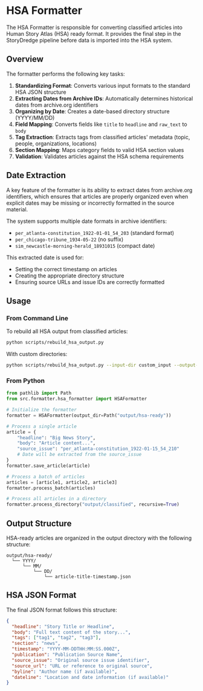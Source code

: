 # HSA Formatter

The HSA Formatter is responsible for converting classified articles into Human Story Atlas (HSA) ready format. It provides the final step in the StoryDredge pipeline before data is imported into the HSA system.

## Overview

The formatter performs the following key tasks:

1. **Standardizing Format**: Converts various input formats to the standard HSA JSON structure
2. **Extracting Dates from Archive IDs**: Automatically determines historical dates from archive.org identifiers
3. **Organizing by Date**: Creates a date-based directory structure (YYYY/MM/DD)
4. **Field Mapping**: Converts fields like `title` to `headline` and `raw_text` to `body`
5. **Tag Extraction**: Extracts tags from classified articles' metadata (topic, people, organizations, locations)
6. **Section Mapping**: Maps category fields to valid HSA section values
7. **Validation**: Validates articles against the HSA schema requirements

## Date Extraction

A key feature of the formatter is its ability to extract dates from archive.org identifiers, which ensures that articles are properly organized even when explicit dates may be missing or incorrectly formatted in the source material.

The system supports multiple date formats in archive identifiers:
- `per_atlanta-constitution_1922-01-01_54_203` (standard format)
- `per_chicago-tribune_1934-05-22` (no suffix)
- `sim_newcastle-morning-herald_18931015` (compact date)

This extracted date is used for:
- Setting the correct timestamp on articles
- Creating the appropriate directory structure
- Ensuring source URLs and issue IDs are correctly formatted

## Usage

### From Command Line

To rebuild all HSA output from classified articles:

```bash
python scripts/rebuild_hsa_output.py
```

With custom directories:

```bash
python scripts/rebuild_hsa_output.py --input-dir custom_input --output-dir custom_output
```

### From Python

```python
from pathlib import Path
from src.formatter.hsa_formatter import HSAFormatter

# Initialize the formatter
formatter = HSAFormatter(output_dir=Path("output/hsa-ready"))

# Process a single article
article = {
    "headline": "Big News Story", 
    "body": "Article content...",
    "source_issue": "per_atlanta-constitution_1922-01-15_54_210" 
    # Date will be extracted from the source_issue
}
formatter.save_article(article)

# Process a batch of articles
articles = [article1, article2, article3]
formatter.process_batch(articles)

# Process all articles in a directory
formatter.process_directory("output/classified", recursive=True)
```

## Output Structure

HSA-ready articles are organized in the output directory with the following structure:

```
output/hsa-ready/
  └── YYYY/
      └── MM/
          └── DD/
              └── article-title-timestamp.json
```

## HSA JSON Format

The final JSON format follows this structure:

```json
{
  "headline": "Story Title or Headline",
  "body": "Full text content of the story...",
  "tags": ["tag1", "tag2", "tag3"],
  "section": "news",
  "timestamp": "YYYY-MM-DDTHH:MM:SS.000Z",
  "publication": "Publication Source Name",
  "source_issue": "Original source issue identifier",
  "source_url": "URL or reference to original source",
  "byline": "Author name (if available)",
  "dateline": "Location and date information (if available)"
}
``` 